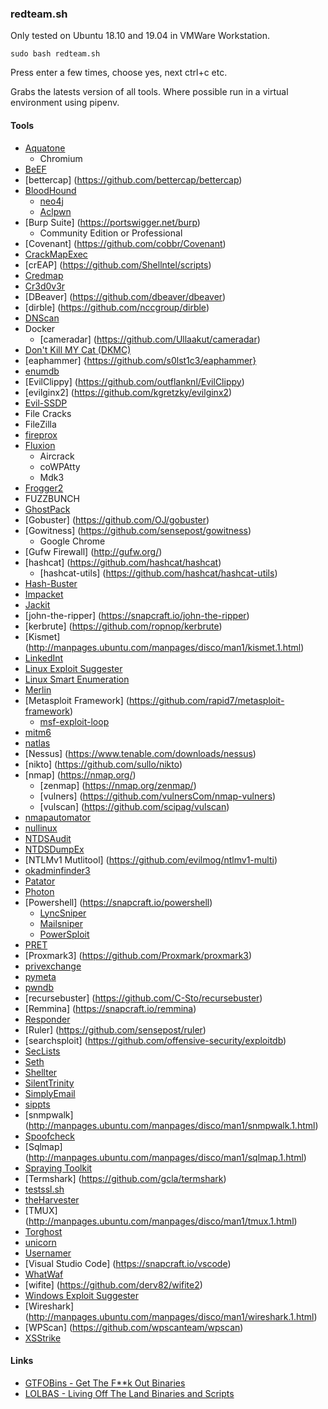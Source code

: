 ### redteam.sh
Only tested on Ubuntu 18.10 and 19.04 in VMWare Workstation.

`
sudo bash redteam.sh
`

Press enter a few times, choose yes, next ctrl+c etc.

Grabs the latests version of all tools. Where possible run in a virtual environment using pipenv.
 
#### Tools
* [Aquatone](https://github.com/michenriksen/aquatone)
  * Chromium
* [BeEF](https://github.com/beefproject/beef)
* [bettercap] (https://github.com/bettercap/bettercap)
* [BloodHound](https://github.com/BloodHoundAD/bloodhound)
  * [neo4j](https://debian.neo4j.org)
  * [Aclpwn](https://github.com/fox-it/aclpwn.py)
* [Burp Suite] (https://portswigger.net/burp)
  * Community Edition or Professional
* [Covenant] (https://github.com/cobbr/Covenant)
* [CrackMapExec](https://github.com/byt3bl33d3r/crackmapexec)
* [crEAP] (https://github.com/Shellntel/scripts)
* [Credmap](https://github.com/lightos/credmap)
* [Cr3d0v3r](https://github.com/D4Vinci/cr3dov3r)
* [DBeaver] (https://github.com/dbeaver/dbeaver)
* [dirble] (https://github.com/nccgroup/dirble)
* [DNScan](https://github.com/rbsec/dnscan)
* Docker
  * [cameradar] (https://github.com/Ullaakut/cameradar)
* [Don't Kill MY Cat (DKMC)](https://github.com/Mr-Un1k0d3r/dkmc)
* [eaphammer] {https://github.com/s0lst1c3/eaphammer}
* [enumdb](https://github.com/m8r0wn/enumdb)
* [EvilClippy] (https://github.com/outflanknl/EvilClippy)
* [evilginx2] (https://github.com/kgretzky/evilginx2)
* [Evil-SSDP](https://gitlab.com/initstring/evil-ssdp)
* File Cracks
* FileZilla
* [fireprox](https://github.com/ustayready/fireprox)
* [Fluxion](https://github.com/FluxionNetwork/fluxion)
  * Aircrack
  * coWPAtty
  * Mdk3
* [Frogger2](https://github.com/commonexploits/vlan-hopping)
* FUZZBUNCH
* [GhostPack](https://github.com/r3motecontrol/Ghostpack-CompiledBinaries)
* [Gobuster] (https://github.com/OJ/gobuster)
* [Gowitness] (https://github.com/sensepost/gowitness)
  * Google Chrome
* [Gufw Firewall] (http://gufw.org/)
* [hashcat] (https://github.com/hashcat/hashcat)
  * [hashcat-utils] (https://github.com/hashcat/hashcat-utils)
* [Hash-Buster](https://github.com/s0md3v/hash-buster)
* [Impacket](https://github.com/SecureAuthCorp/impacket)
* [Jackit](https://github.com/insecurityofthings/jackit)
* [john-the-ripper] (https://snapcraft.io/john-the-ripper)
* [kerbrute] (https://github.com/ropnop/kerbrute)
* [Kismet] (http://manpages.ubuntu.com/manpages/disco/man1/kismet.1.html)
* [LinkedInt](https://github.com/vysec/linkedint)
* [Linux Exploit Suggester](https://github.com/mzet-/linux-exploit-suggester)
* [Linux Smart Enumeration](https://github.com/diego-treitos/linux-smart-enumeration)
* [Merlin](https://github.com/Ne0nd0g/merlin)
* [Metasploit Framework] (https://github.com/rapid7/metasploit-framework)
  * [msf-exploit-loop](https://github.com/actuated/msf-exploit-loop)
* [mitm6](https://github.com/fox-it/mitm6)
* [natlas](https://github.com/natlas/natlas/)
* [Nessus] (https://www.tenable.com/downloads/nessus)
* [nikto] (https://github.com/sullo/nikto)
* [nmap] (https://nmap.org/)
  * [zenmap] (https://nmap.org/zenmap/)
  * [vulners] (https://github.com/vulnersCom/nmap-vulners)
  * [vulscan] (https://github.com/scipag/vulscan)
* [nmapautomator](https://github.com/21y4d/nmapautomator)
* [nullinux](https://github.com/m8r0wn/nullinux)
* [NTDSAudit](https://github.com/Dionach/NtdsAudit)
* [NTDSDumpEx](https://github.com/zcgonvh/NTDSDumpEx)
* [NTLMv1 Mutlitool] (https://github.com/evilmog/ntlmv1-multi)
* [okadminfinder3](https://github.com/mIcHyAmRaNe/okadminfinder3)
* [Patator](https://github.com/lanjelot/patator)
* [Photon](https://github.com/s0md3v/photon)
* [Powershell] (https://snapcraft.io/powershell)
  * [LyncSniper](https://github.com/mdsecresearch/lyncsniper)
  * [Mailsniper](https://github.com/dafthack/mailsniper)
  * [PowerSploit](https://github.com/PowerShellMafia/powersploit)
* [PRET](https://github.com/RUB-NDS/pret)
* [Proxmark3] (https://github.com/Proxmark/proxmark3)
* [privexchange](https://github.com/dirkjanm/privexchange)
* [pymeta](https://github.com/m8r0wn/pymeta)
* [pwndb](https://github.com/davidtavarez/pwndb)
* [recursebuster] (https://github.com/C-Sto/recursebuster)
* [Remmina] (https://snapcraft.io/remmina)
* [Responder](https://github.com/lgandx/responder)
* [Ruler] (https://github.com/sensepost/ruler)
* [searchsploit] (https://github.com/offensive-security/exploitdb)
* [SecLists](https://github.com/danielmiessler/seclists)
* [Seth](https://github.com/SySS-Research/seth)
* [Shellter](https://www.shellterproject.com)
* [SilentTrinity](https://github.com/byt3bl33d3r/silenttrinity)
* [SimplyEmail](https://github.com/SimplySecurity/simplyemail)
* [sippts](https://github.com/Pepelux/sippts)
* [snmpwalk] (http://manpages.ubuntu.com/manpages/disco/man1/snmpwalk.1.html)
* [Spoofcheck](https://github.com/BishopFox/spoofcheck)
* [Sqlmap] (http://manpages.ubuntu.com/manpages/disco/man1/sqlmap.1.html)
* [Spraying Toolkit](https://github.com/byt3bl33d3r/sprayingtoolkit)
* [Termshark] (https://github.com/gcla/termshark)
* [testssl.sh](https://github.com/drwetter/testssl.sh.git)
* [theHarvester](https://github.com/laramies/theharvester)
* [TMUX] (http://manpages.ubuntu.com/manpages/disco/man1/tmux.1.html)
* [Torghost](https://github.com/susmithHCK/torghost)
* [unicorn](https://github.com/trustedsec/unicorn)
* [Usernamer](https://github.com/jseidl/usernamer)
* [Visual Studio Code] (https://snapcraft.io/vscode)
* [WhatWaf](https://github.com/Ekultek/whatwaf)
* [wifite] (https://github.com/derv82/wifite2)
* [Windows Exploit Suggester](https://github.com/GDSSecurity/windows-exploit-suggester)
* [Wireshark] (http://manpages.ubuntu.com/manpages/disco/man1/wireshark.1.html)
* [WPScan] (https://github.com/wpscanteam/wpscan)
* [XSStrike](https://github.com/s0md3v/xsstrike)

#### Links
* [GTFOBins - Get The F**k Out Binaries](https://gtfobins.github.io)
* [LOLBAS - Living Off The Land Binaries and Scripts](https://lolbas-project.github.io)